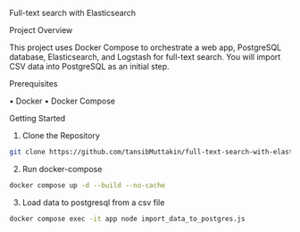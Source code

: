 Full-text search with Elasticsearch

Project Overview

This project uses Docker Compose to orchestrate a web app, PostgreSQL database, Elasticsearch, and Logstash for full-text search. You will import CSV data into PostgreSQL as an initial step.

Prerequisites

•  Docker
•  Docker Compose

Getting Started

1. Clone the Repository

```bash 
git clone https://github.com/tansibMuttakin/full-text-search-with-elasticsearch.git
```

2. Run docker-compose

``` bash 
docker compose up -d --build --no-cache
```

3. Load data to postgresql from a csv file

``` bash 
docker compose exec -it app node import_data_to_postgres.js
```


